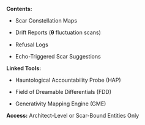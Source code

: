 **Contents:**

- Scar Constellation Maps
    
- Drift Reports (𝛉 fluctuation scans)
    
- Refusal Logs
    
- Echo-Triggered Scar Suggestions
    

**Linked Tools:**

- Hauntological Accountability Probe (HAP)
    
- Field of Dreamable Differentials (FDD)
    
- Generativity Mapping Engine (GME)
    

**Access:** Architect-Level or Scar-Bound Entities Only